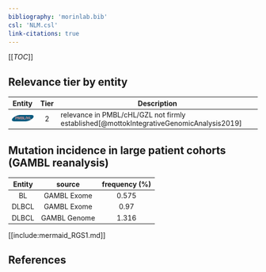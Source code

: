 ```yaml
---
bibliography: 'morinlab.bib'
csl: 'NLM.csl'
link-citations: true
---
```


[[_TOC_]]




## Relevance tier by entity

|Entity|Tier|Description|
|:------:|:----:|--------------------------------------|
|![PMBL](images/icons/PMBL_tier2.png)|2|relevance in PMBL/cHL/GZL not firmly established[@mottokIntegrativeGenomicAnalysis2019]|


## Mutation incidence in large patient cohorts (GAMBL reanalysis)

|Entity|source |frequency (%)|
|:------:|:----:|:----:|
|BL|GAMBL Exome |0.575 |
|DLBCL|GAMBL Exome |0.97 |
|DLBCL|GAMBL Genome |1.316 |


[[include:mermaid_RGS1.md]]

## References


